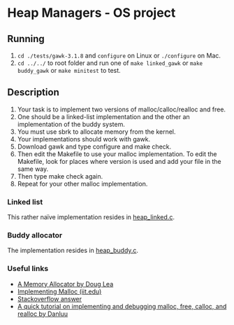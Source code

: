 # Heap Managers - OS project

## Running
1. `cd ./tests/gawk-3.1.8` and `configure` on Linux or `./configure` on Mac.
2. `cd ../../` to root folder and run one of `make linked_gawk` or `make buddy_gawk` or `make minitest` to test.

## Description
1. Your task is to implement two versions of malloc/calloc/realloc and free.
2. One should be a linked-list implementation and the other an implementation of the buddy system.
3. You must use sbrk to allocate memory from the kernel.
4. Your implementations should work with gawk.
5. Download gawk and type configure and make check.
6. Then edit the Makefile to use your malloc implementation. To edit the Makefile, look for places where version is used and add your file in the same way.
7. Then type make check again.
8. Repeat for your other malloc implementation.

### Linked list
This rather naïve implementation resides in [heap_linked.c](./heap_linked.c).

### Buddy allocator
The implementation resides in [heap_buddy.c](./heap_buddy.c).

### Useful links
* [A Memory Allocator by Doug Lea](http://g.oswego.edu/dl/html/malloc.html)
* [Implementing Malloc (iit.edu)](http://moss.cs.iit.edu/cs351/slides/slides-malloc.pdf)
* [Stackoverflow answer](http://stackoverflow.com/questions/5422061/malloc-implementation)
* [A quick tutorial on implementing and debugging malloc, free, calloc, and realloc by Danluu](http://danluu.com/malloc-tutorial/)

